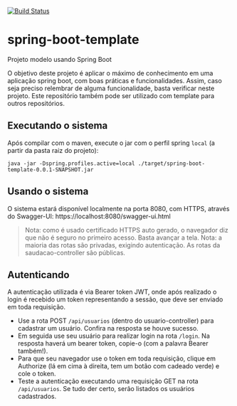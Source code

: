 [![Build Status](https://travis-ci.com/nickmafra/spring-boot-template.svg?branch=master)](https://travis-ci.com/nickmafra/spring-boot-template)
# spring-boot-template

Projeto modelo usando Spring Boot

O objetivo deste projeto é aplicar o máximo de conhecimento em uma aplicação spring boot, com boas práticas e funcionalidades.
Assim, caso seja preciso relembrar de alguma funcionalidade, basta verificar neste projeto.
Este repositório também pode ser utilizado com template para outros repositórios.


## Executando o sistema

Após compilar com o maven, execute o jar com o perfil spring `local` (a partir da pasta raiz do projeto):
```
java -jar -Dspring.profiles.active=local ./target/spring-boot-template-0.0.1-SNAPSHOT.jar
```

## Usando o sistema

O sistema estará disponível localmente na porta 8080, com HTTPS, através do Swagger-UI:
  https://localhost:8080/swagger-ui.html

>Nota: como é usado certificado HTTPS auto gerado, o navegador diz que não é seguro no primeiro acesso. Basta avançar a tela.
>Nota: a maioria das rotas são privadas, exigindo autenticação. As rotas da saudacao-controller são públicas.

## Autenticando

A autenticação utilizada é via Bearer token JWT, onde após realizado o login é recebido um token representando a sessão, que deve ser enviado em toda requisição.

- Use a rota POST `/api/usuarios` (dentro do usuario-controller) para cadastrar um usuário. Confira na resposta se houve sucesso.
- Em seguida use seu usuário para realizar login na rota `/login`. Na resposta haverá um bearer token, copie-o (com a palavra Bearer também!).
- Para que seu navegador use o token em toda requisição, clique em Authorize (lá em cima à direita, tem um botão com cadeado verde) e cole o token.
- Teste a autenticação executando uma requisição GET na rota `/api/usuarios`. Se tudo der certo, serão listados os usuários cadastrados.
